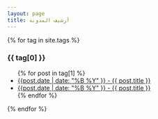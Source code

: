 ```yaml
---
layout: page
title: أرشيف المدونة
---
```


{% for tag in site.tags %}
  <h3>{{ tag[0] }}</h3>
  <ul>
    {% for post in tag[1] %}
       <li><a href="{{ site.baseurl }}">{{post.date | date: "%B %Y" }} - {{ post.title }}</a></li>
      <li><a href="{{ site.baseurl }}">{{post.date | date: "%B %Y" }} - {{ post.title }}</a></li>
    {% endfor %}
  </ul>
{% endfor %}
